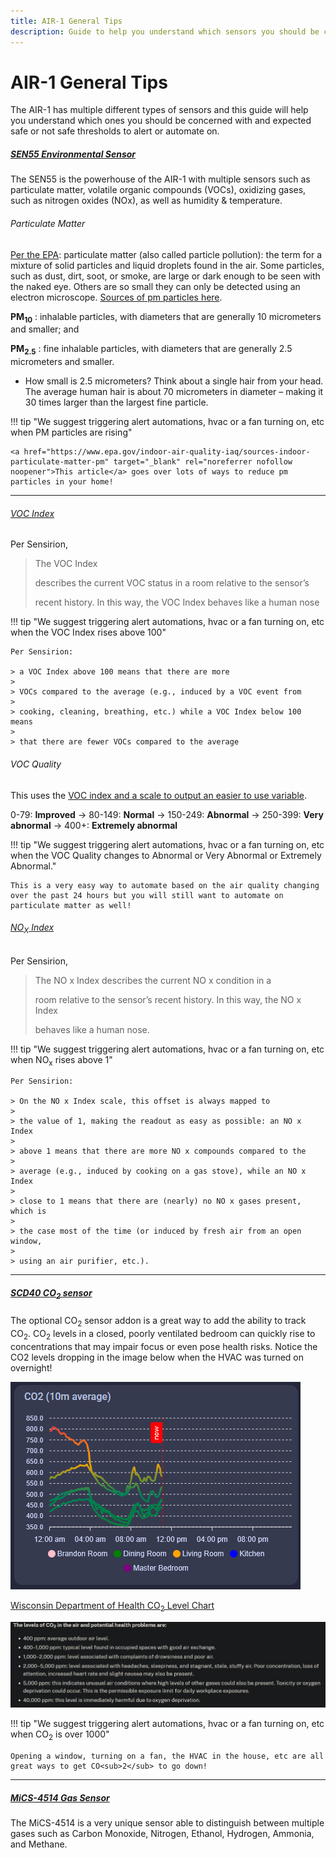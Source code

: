 ```yaml
---
title: AIR-1 General Tips
description: Guide to help you understand which sensors you should be concerned with and expected safe or not safe thresholds to alert or automate on.
---
```

# AIR-1 General Tips

The AIR-1 has multiple different types of sensors and this guide will help you understand which ones you should be concerned with and expected safe or not safe thresholds to alert or automate on.

##### <a href="https://sensirion.com/products/catalog/SEN55" title="SEN55 Documentation" target="_blank" rel="noreferrer nofollow noopener">SEN55 Environmental Sensor</a>

The SEN55 is the powerhouse of the AIR-1 with multiple sensors such as particulate matter, volatile organic compounds (VOCs), oxidizing gases, such as nitrogen oxides (NOx), as well as humidity & temperature.

###### Particulate Matter

<a href="https://www.epa.gov/pm-pollution/particulate-matter-pm-basics" target="_blank" rel="noreferrer nofollow noopener">Per the EPA</a>: particulate matter (also called particle pollution): the term for a mixture of solid particles and liquid droplets found in the air. Some particles, such as dust, dirt, soot, or smoke, are large or dark enough to be seen with the naked eye. Others are so small they can only be detected using an electron microscope. <a href="https://www.epa.gov/indoor-air-quality-iaq/sources-indoor-particulate-matter-pm" target="_blank" rel="noreferrer nofollow noopener">Sources of pm particles here</a>.

**PM<sub>10</sub>** : inhalable particles, with diameters that are generally 10 micrometers and smaller; and

**PM<sub>2\.5</sub>** : fine inhalable particles, with diameters that are generally 2.5 micrometers and smaller.

* How small is 2.5 micrometers? Think about a single hair from your head. The average human hair is about 70 micrometers in diameter – making it 30 times larger than the largest fine particle.

!!! tip "We suggest triggering alert automations, hvac or a fan turning on, etc when PM particles are rising"

    <a href="https://www.epa.gov/indoor-air-quality-iaq/sources-indoor-particulate-matter-pm" target="_blank" rel="noreferrer nofollow noopener">This article</a> goes over lots of ways to reduce pm particles in your home!

---

###### <a href="https://sensirion.com/media/documents/02232963/6294E043/Info_Note_VOC_Index.pdf" target="_blank" rel="noreferrer nofollow noopener">VOC Index</a>

Per Sensirion,

> The VOC Index
>
> describes the current VOC status in a room relative to the sensor’s
>
> recent history. In this way, the VOC Index behaves like a human nose

!!! tip "We suggest triggering alert automations, hvac or a fan turning on, etc when the VOC Index rises above 100"

    Per Sensirion:

    > a VOC Index above 100 means that there are more
    >
    > VOCs compared to the average (e.g., induced by a VOC event from
    >
    > cooking, cleaning, breathing, etc.) while a VOC Index below 100 means
    >
    > that there are fewer VOCs compared to the average

###### VOC Quality

This uses the <a href="https://sensirion.com/media/documents/ACD82D45/6294DFC0/Info_Note_Integration_VOC_NOx_Sensor.pdf" target="_blank" rel="noreferrer nofollow noopener">VOC index and a scale to output an easier to use variable</a>.

0-79: **Improved** -&gt; 80-149: **Normal** -&gt; 150-249: **Abnormal** -&gt; 250-399: **Very abnormal** -&gt; 400+: **Extremely abnormal**

!!! tip "We suggest triggering alert automations, hvac or a fan turning on, etc when the VOC Quality changes to Abnormal or Very Abnormal or Extremely Abnormal."

    This is a very easy way to automate based on the air quality changing over the past 24 hours but you will still want to automate on particulate matter as well!

###### <a href="https://sensirion.com/media/documents/9F289B95/6294DFFC/Info_Note_NOx_Index.pdf" target="_blank" rel="noreferrer nofollow noopener">NO<sub>X</sub> Index</a>

Per Sensirion,

> The NO x Index describes the current NO x condition in a
>
> room relative to the sensor’s recent history. In this way, the NO x Index
>
> behaves like a human nose.

!!! tip "We suggest triggering alert automations, hvac or a fan turning on, etc when NO<sub>x</sub> rises above 1"

    Per Sensirion:

    > On the NO x Index scale, this offset is always mapped to
    >
    > the value of 1, making the readout as easy as possible: an NO x Index
    >
    > above 1 means that there are more NO x compounds compared to the
    >
    > average (e.g., induced by cooking on a gas stove), while an NO x Index
    >
    > close to 1 means that there are (nearly) no NO x gases present, which is
    >
    > the case most of the time (or induced by fresh air from an open window,
    >
    > using an air purifier, etc.).

---

##### <a href="https://sensirion.com/products/catalog/SCD40" target="_blank" rel="noreferrer nofollow noopener">SCD40 CO<sub>2</sub> sensor</a>

The optional CO<sub>2</sub> sensor addon is a great way to add the ability to track CO<sub>2</sub>. CO<sub>2</sub> levels in a closed, poorly ventilated bedroom can quickly rise to concentrations that may impair focus or even pose health risks. Notice the CO2 levels dropping in the image below when the HVAC was turned on overnight!

![](assets/co2-levels-drop-after-hvac-on.png)

<a href="https://www.dhs.wisconsin.gov/chemical/carbondioxide.htm" target="_blank" rel="noreferrer nofollow noopener">Wisconsin Department of Health CO<sub>2</sub> Level Chart</a>

![CO2 Health Department.png](../../../homey/products/general/calibrating-and-updating/assets/air-1-co2-calibration-image-6.jpg)

!!! tip "We suggest triggering alert automations, hvac or a fan turning on, etc when CO<sub>2</sub> is over 1000"

    Opening a window, turning on a fan, the HVAC in the house, etc are all great ways to get CO<sub>2</sub> to go down!

---

##### <a href="https://wiki.dfrobot.com/_SKU_SEN0377_Gravity__MEMS_Gas_Sensor_CO__Alcohol__NO2___NH3___I2C___MiCS_4514" target="_blank" rel="noreferrer nofollow noopener">MiCS-4514 Gas Sensor</a>

The MiCS-4514 is a very unique sensor able to distinguish between multiple gases such as Carbon Monoxide, Nitrogen, Ethanol, Hydrogen, Ammonia, and Methane.